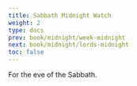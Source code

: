 ```yaml
---
title: Sabbath Midnight Watch
weight: 2
type: docs
prev: book/midnight/week-midnight
next: book/midnight/lords-midnight
toc: false
---
```


For the eve of the Sabbath.